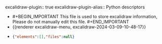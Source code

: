 excalidraw-plugin:: true
excalidraw-plugin-alias:: Python descriptors

- #+BEGIN_IMPORTANT
  This file is used to store excalidraw information, Please do not manually edit this file.
  #+END_IMPORTANT
- {{renderer excalidraw-menu, excalidraw-2024-03-09-10-48-17}}
- ```json
  {"elements":[],"files":null}
  ```